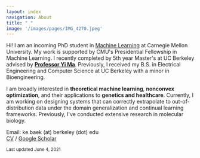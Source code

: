 ```yaml
---
layout: index
navigation: About
title: " "
image: '/images/pages/IMG_4270.jpeg'
---
```

Hi! I am an incoming PhD student in [Machine Learning](https://www.ml.cmu.edu/) at Carnegie Mellon University. My work is supported by CMU's Presidential Fellowship in Machine Learning. I recently completed by 5th year Master's at UC Berkeley advised by [**Professor Yi Ma**](https://people.eecs.berkeley.edu/~yima/). Previously, I received my B.S. in Electrical Engineering and Computer Science at UC Berkeley with a minor in Bioengineering.

I am broadly interested in **theoretical machine learning**, **nonconvex optimization**, and their applications to **genetics and healthcare**. Currently, I am working on designing systems that can correctly extrapolate to out-of-distribution data under the domain generalization and continual learning frameworks. Previously, I've conducted extensive research in molecular biology.

Email: ke.baek (at) berkeley (dot) edu \
[CV](https://kebaek.github.io/data/Baek_CV.pdf) / [Google Scholar](https://scholar.google.com/citations?user=8jVzL_YAAAAJ&hl=en)

<sub>Last updated June 4, 2021 </sub>
